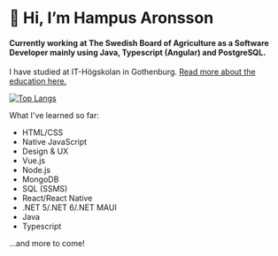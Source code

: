 # 👋 Hi, I’m Hampus Aronsson
#### Currently working at The Swedish Board of Agriculture as a Software Developer mainly using Java, Typescript (Angular) and PostgreSQL.
I have studied at IT-Högskolan in Gothenburg. [Read more about the education here.](https://www.iths.se/courses/javascript-utvecklare/)

[![Top Langs](https://github-readme-stats.vercel.app/api/top-langs/?username=HampZ99&theme=dark)](https://github.com/anuraghazra/github-readme-stats)

What I've learned so far:

- HTML/CSS
- Native JavaScript
- Design & UX
- Vue.js
- Node.js
- MongoDB
- SQL (SSMS)
- React/React Native
- .NET 5/.NET 6/.NET MAUI
- Java
- Typescript
  
...and more to come!
